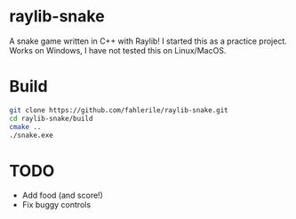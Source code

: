 # raylib-snake

A snake game written in C++ with Raylib! I started this as a practice project. Works on Windows, I have not tested this on Linux/MacOS.

# Build

```bash
git clone https://github.com/fahlerile/raylib-snake.git
cd raylib-snake/build
cmake ..
./snake.exe
```

# TODO
- Add food (and score!)
- Fix buggy controls